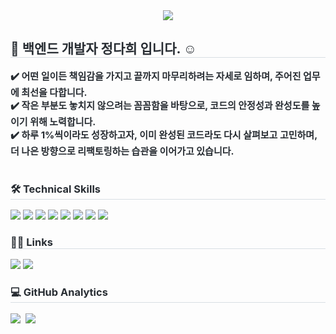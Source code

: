 <div align= "center">
    <img src="https://capsule-render.vercel.app/api?type=waving&color=gradient&height=180&text=Jeong%20Dahee&animation=&fontColor=ffffff&fontSize=40" />
</div>

<div style="text-align: left;"> 
    <h2 style="border-bottom: 1px solid #d8dee4; color: #282d33;"> 👋 백엔드 개발자 정다희 입니다. ☺️</h2>  
    <div style="font-weight: 700; font-size: 15px; text-align: left; color: #282d33;">
        <span>✔️ 어떤 일이든 책임감을 가지고 끝까지 마무리하려는 자세로 임하며, 주어진 업무에 최선을 다합니다.</span></br>
        <span>✔️ 작은 부분도 놓치지 않으려는 꼼꼼함을 바탕으로, 코드의 안정성과 완성도를 높이기 위해 노력합니다.</span></br>
        <span>✔️ 하루 1%씩이라도 성장하고자, 이미 완성된 코드라도 다시 살펴보고 고민하며, 더 나은 방향으로 리팩토링하는 습관을 이어가고 있습니다.</span>
    </div> 
</div>

</br>

<div style="text-align: left;">
    <h3 style="border-bottom: 1px solid #d8dee4; color: #282d33;"> 🛠️ Technical Skills </h3>
    <div style="margin: ; text-align: left;" "text-align: left;">
        <img src="https://img.shields.io/badge/Java-05122A?style=flat-square&logo=Java">
        <img src="https://img.shields.io/badge/Spring-05122A?style=flat-square&logo=Spring">
        <img src="https://img.shields.io/badge/SpringBoot-05122A?style=flat-square&logo=SpringBoot">
        <img src="https://img.shields.io/badge/Javascript-05122A?style=flat-square&logo=Javascript">
        <img src="https://img.shields.io/badge/jQuery-05122A?style=flat-square&logo=jQuery">
        <img src="https://img.shields.io/badge/HTML-05122A?style=flat-square&logo=HTML5">
        <img src="https://img.shields.io/badge/CSS-05122A?style=flat-square&logo=CSS3">
        <img src="https://img.shields.io/badge/GitHub-05122A?style=flat&logo=github">
    </div>
</div>

<div style="text-align: left;">
    <h3 style="border-bottom: 1px solid #d8dee4; color: #282d33;"> 🤝🏻 Links </h3>
    <div style="text-align: left;">
        <a href="https://velog.io/@daheenamic"><img src="https://img.shields.io/badge/-Velog-05122A?style=flat&logo=Velog"/></a>
        <a href="mailto:meluna0226@gmail.com"><img src="https://img.shields.io/badge/-meluna0226@gmail.com-05122A?style=flat&logo=Gmail"/></a>
    </div>
</div>

<div style="text-align: left;"> 
    <h3 style="border-bottom: 1px solid #d8dee4; color: #282d33;"> 💻 GitHub Analytics </h3>
    <div style="text-align: left;">
        <img src="https://github-readme-stats.vercel.app/api?username=daheenamic&show_icons=true&theme=algolia&include_all_commits=true&count_private=true"/>&nbsp
        <img src="https://github-readme-stats.vercel.app/api/top-langs/?username=daheenamic&layout=compact&theme=algolia"/>
    </div> 
</div>
    
